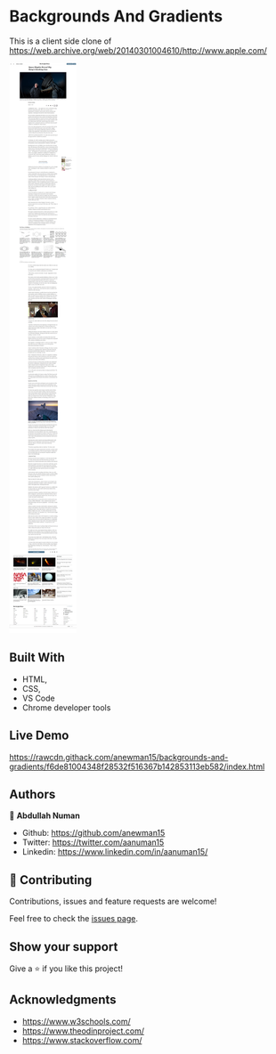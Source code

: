# Backgrounds And Gradients

This is a client side clone of https://web.archive.org/web/20140301004610/http://www.apple.com/

![screenshot](https://github.com/anewman15/nyt-article-clone/blob/space-cosmos-article/images/app-screenshot.png)

## Built With

- HTML,
- CSS,
- VS Code
- Chrome developer tools

## Live Demo

https://rawcdn.githack.com/anewman15/backgrounds-and-gradients/f6de81004348f28532f516367b142853113eb582/index.html

## Authors

👤 **Abdullah Numan**

- Github:   https://github.com/anewman15
- Twitter:  https://twitter.com/aanuman15
- Linkedin: https://www.linkedin.com/in/aanuman15/

## 🤝 Contributing

Contributions, issues and feature requests are welcome!

Feel free to check the [issues page](issues/).

## Show your support

Give a ⭐️ if you like this project!

## Acknowledgments

- https://www.w3schools.com/
- https://www.theodinproject.com/
- https://www.stackoverflow.com/